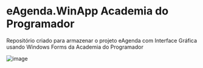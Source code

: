# eAgenda.WinApp Academia do Programador
Repositório criado para armazenar o projeto eAgenda com Interface Gráfica usando Windows Forms da Academia do Programador

![image](https://user-images.githubusercontent.com/91075515/166305271-92e17ab8-4d69-4e80-808c-752202e3e690.png)
